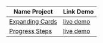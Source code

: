| Name Project                                                                        | Link Demo                                                                 |
| ----------------------------------------------------------------------------------- | ------------------------------------------------------------------------- |
| [Expanding Cards](https://github.com/thanhsang1999/50Projects/tree/master/Project1) | [live demo](https://xtv5jh7ryx6xvjvnob8ttq-on.drv.tw/50Project/Project1/) |
| [Progress Steps](https://github.com/thanhsang1999/50Projects/tree/master/Project2)  | [live demo](https://xtv5jh7ryx6xvjvnob8ttq-on.drv.tw/50Project/Project2/) |
